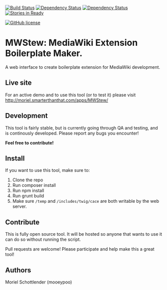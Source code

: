 [![Build Status](https://travis-ci.org/mooeypoo/MWStew.svg?branch=master)](https://travis-ci.org/mooeypoo/MWStew)
[![Dependency Status](https://www.versioneye.com/user/projects/56f6408335630e0034fda4eb/badge.svg?style=flat)](https://www.versioneye.com/user/projects/56f6408335630e0034fda4eb)
[![Dependency Status](https://www.versioneye.com/user/projects/56f63e7335630e003888ac01/badge.svg?style=flat)](https://www.versioneye.com/user/projects/56f63e7335630e003888ac01)
[![Stories in Ready](https://badge.waffle.io/mooeypoo/MWStew.svg?label=ready&title=Ready)](http://waffle.io/mooeypoo/MWStew)

[![GitHub license](https://img.shields.io/badge/license-GPLv2-blue.svg?style=plastic)](https://raw.githubusercontent.com/mooeypoo/MWStew/master/LICENSE)

# MWStew: MediaWiki Extension Boilerplate Maker.

A web interface to create boilerplate extension for MediaWiki development.

## Live site
For an active demo and to use this tool (or to test it) please visit
http://moriel.smarterthanthat.com/apps/MWStew/

## Development
This tool is fairly stable, but is currently going through QA and testing, and is continously developed. Please report any bugs you encounter!

**Feel free to contribute!**

## Install
If you want to use this tool, make sure to:

1. Clone the repo
2. Run composer install
3. Run npm install
4. Run grunt build
5. Make sure `/temp` and `/includes/twig/cace` are both writable by the web server.

## Contribute
This is fully open source tool. It will be hosted so anyone that wants to use it can do so without running the script.

Pull requests are welcome! Please participate and help make this a great tool!

## Authors
Moriel Schottlender (mooeypoo)
